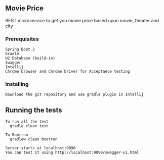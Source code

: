 ## Movie Price

REST microservice to get you movie price based upon movie, theater and city

### Prerequisites

```
Spring Boot 2
Gradle
H2 Database (build-in)
Swagger
Intellij
Chrome browser and Chrome Driver for Acceptance testing

```

### Installing

```
Download the git repository and use gradle plugin in Intellij
```

## Running the tests
```
To run all the test
  gradle clean test
  
To Bootrun
  gradlew clean bootrun 

Server starts at localhost:9090
You can test it using http://localhost:9090/swagger-ui.html

